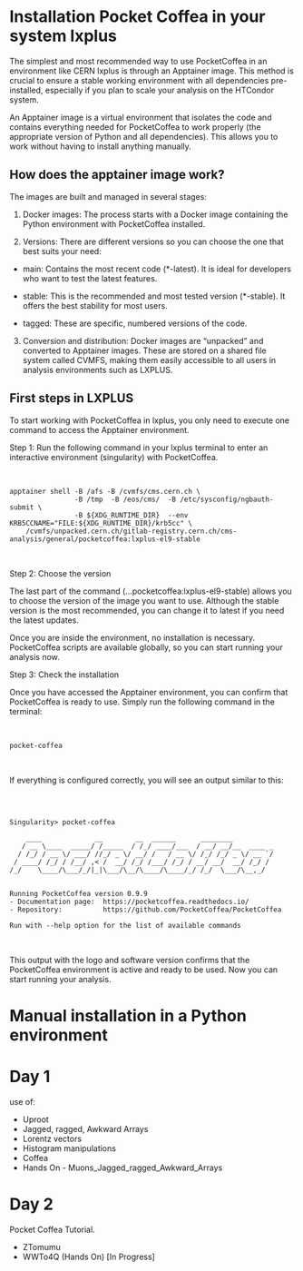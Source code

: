 # Installation Pocket Coffea in your system lxplus

The simplest and most recommended way to use PocketCoffea in an environment like CERN lxplus is through an Apptainer image. This method is crucial to ensure a stable working environment with all dependencies pre-installed, especially if you plan to scale your analysis on the HTCondor system.

An Apptainer image is a virtual environment that isolates the code and contains everything needed for PocketCoffea to work properly (the appropriate version of Python and all dependencies). This allows you to work without having to install anything manually.

## How does the apptainer image work?

The images are built and managed in several stages:

1. Docker images: The process starts with a Docker image containing the Python environment with PocketCoffea installed.

2. Versions: There are different versions so you can choose the one that best suits your need:

  * main: Contains the most recent code (*-latest). It is ideal for developers who want to test the latest features.

  
  * stable: This is the recommended and most tested version (*-stable). It offers the best stability for most users.

  * tagged: These are specific, numbered versions of the code.

3. Conversion and distribution: Docker images are “unpacked” and converted to Apptainer images. These are stored on a shared file system called CVMFS, making them easily accessible to all users in analysis environments such as LXPLUS.

## First steps in LXPLUS

To start working with PocketCoffea in lxplus, you only need to execute one command to access the Apptainer environment.

Step 1: Run the following command in your lxplus terminal to enter an interactive environment (singularity) with PocketCoffea.

<br>

```
apptainer shell -B /afs -B /cvmfs/cms.cern.ch \
                -B /tmp  -B /eos/cms/  -B /etc/sysconfig/ngbauth-submit \
                -B ${XDG_RUNTIME_DIR}  --env KRB5CCNAME="FILE:${XDG_RUNTIME_DIR}/krb5cc" \
    /cvmfs/unpacked.cern.ch/gitlab-registry.cern.ch/cms-analysis/general/pocketcoffea:lxplus-el9-stable

```

<br>

Step 2: Choose the version

The last part of the command (...pocketcoffea:lxplus-el9-stable) allows you to choose the version of the image you want to use. Although the stable version is the most recommended, you can change it to latest if you need the latest updates.

Once you are inside the environment, no installation is necessary. PocketCoffea scripts are available globally, so you can start running your analysis now.


Step 3:  Check the installation

Once you have accessed the Apptainer environment, you can confirm that PocketCoffea is ready to use. Simply run the following command in the terminal:

<br>

```
pocket-coffea

```

<br>

If everything is configured correctly, you will see an output similar to this:

<br>

```

Singularity> pocket-coffea 

    ____             __        __  ______      ________
   / __ \____  _____/ /_____  / /_/ ____/___  / __/ __/__  ____ _
  / /_/ / __ \/ ___/ //_/ _ \/ __/ /   / __ \/ /_/ /_/ _ \/ __ `/
 / ____/ /_/ / /__/ ,< /  __/ /_/ /___/ /_/ / __/ __/  __/ /_/ /
/_/    \____/\___/_/|_|\___/\__/\____/\____/_/ /_/  \___/\__,_/


Running PocketCoffea version 0.9.9
- Documentation page:  https://pocketcoffea.readthedocs.io/
- Repository:          https://github.com/PocketCoffea/PocketCoffea

Run with --help option for the list of available commands 

```

<br>

This output with the logo and software version confirms that the PocketCoffea environment is active and ready to be used. Now you can start running your analysis.


# Manual installation in a Python environment










# Day 1

use of:

* Uproot
* Jagged, ragged, Awkward Arrays
* Lorentz vectors
* Histogram manipulations
* Coffea
* Hands On - Muons_Jagged_ragged_Awkward_Arrays

# Day 2

Pocket Coffea Tutorial.
* ZTomumu
* WWTo4Q (Hands On) [In Progress]

